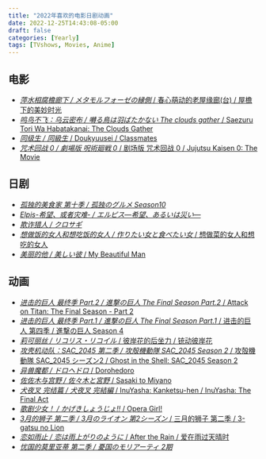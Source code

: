 ```yaml
---
title: "2022年喜欢的电影日剧动画"
date: 2022-12-25T14:43:08-05:00
draft: false
categories: [Yearly]
tags: [TVshows, Movies, Anime]
---
```


## 电影
<!--more-->
- [_萍水相腐檐廊下 / メタモルフォーゼの縁側_ / 春心萌动的老屋缘廊(台) / 屋檐下的美妙时光](https://movie.douban.com/subject/35316486/)
- [_鸣鸟不飞：乌云密布 / 囀る鳥は羽ばたかない The clouds gather_ / Saezuru Tori Wa Habatakanai: The Clouds Gather](https://movie.douban.com/subject/33425932/)
- [_同级生 / 同級生_ / Doukyuusei / Classmates](https://movie.douban.com/subject/26344688/)
- [_咒术回战 0 / 劇場版 呪術廻戦 0_ / 剧场版 咒术回战 0 / Jujutsu Kaisen 0: The Movie](https://movie.douban.com/subject/35414623/)

## 日剧
- [_孤独的美食家 第十季 / 孤独のグルメ Season10_](https://movie.douban.com/subject/35954709/)
- [_Elpis-希望、或者灾难- / エルピス―希望、あるいは災い―_](https://movie.douban.com/subject/36017572/)
- [_欺诈猎人 / クロサギ_](https://movie.douban.com/subject/35840504/)
- [_想做饭的女人和想吃饭的女人 / 作りたい女と食べたい女_ / 想做菜的女人和想吃的女人](https://movie.douban.com/subject/36126327/)
- [_美丽的他 / 美しい彼_ / My Beautiful Man](https://movie.douban.com/subject/35609549/)


## 动画
- [_进击的巨人 最终季 Part.2 / 進撃の巨人 The Final Season Part.2_ / Attack on Titan: The Final Season - Part 2](https://movie.douban.com/subject/35290710/)
- [_进击的巨人 最终季 Part.1 / 進撃の巨人 The Final Season Part.1_ / 进击的巨人 第四季 / 進撃の巨人 Season 4](https://movie.douban.com/subject/33440021/)
- [_莉可丽丝 / リコリス・リコイル_ / 彼岸花的后坐力 / 铳动彼岸花](https://movie.douban.com/subject/35722670/)
- [_攻壳机动队：SAC_2045 第二季 / 攻殻機動隊 SAC_2045 Season 2_ / 攻殻機動隊 SAC_2045 シーズン2 / Ghost in the Shell: SAC_2045 Season 2](https://movie.douban.com/subject/35047785/) 
- [_异兽魔都 / ドロヘドロ_ / Dorohedoro](https://movie.douban.com/subject/30377019/)
- [_佐佐木与宫野 / 佐々木と宮野_ / Sasaki to Miyano](https://movie.douban.com/subject/35261248/)
- [_犬夜叉 完结篇 / 犬夜叉 完結編_ / InuYasha: Kanketsu-hen / InuYasha: The Final Act](https://movie.douban.com/subject/3993290/)
- [_歌剧少女！ / かげきしょうじょ!!_ / Opera Girl!](https://movie.douban.com/subject/35235192/)
- [_3月的狮子 第二季 / 3月のライオン 第2シーズン_ / 三月的狮子 第二季 / 3-gatsu no Lion](https://movie.douban.com/subject/26999593/)
- [_恋如雨止 / 恋は雨上がりのように_ / After the Rain / 爱在雨过天晴时](https://movie.douban.com/subject/26986740/)
- [_忧国的莫里亚蒂 第二季 / 憂国のモリアーティ 2期_](https://movie.douban.com/subject/35231069/) 
